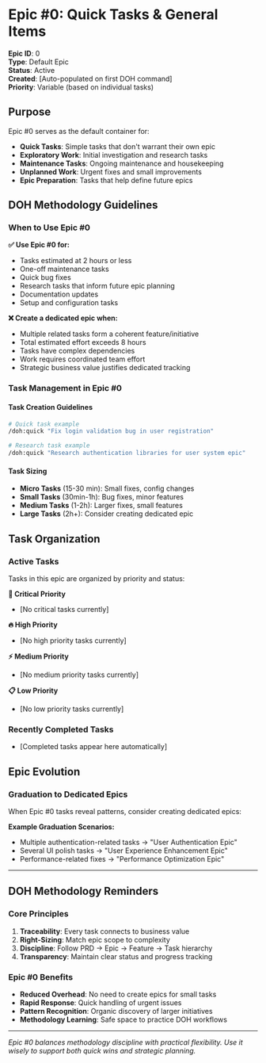 # Epic #0: Quick Tasks & General Items

**Epic ID**: 0  
**Type**: Default Epic  
**Status**: Active  
**Created**: [Auto-populated on first DOH command]  
**Priority**: Variable (based on individual tasks)

## Purpose

Epic #0 serves as the default container for:
- **Quick Tasks**: Simple tasks that don't warrant their own epic
- **Exploratory Work**: Initial investigation and research tasks  
- **Maintenance Tasks**: Ongoing maintenance and housekeeping
- **Unplanned Work**: Urgent fixes and small improvements
- **Epic Preparation**: Tasks that help define future epics

## DOH Methodology Guidelines

### When to Use Epic #0

**✅ Use Epic #0 for:**
- Tasks estimated at 2 hours or less
- One-off maintenance tasks
- Quick bug fixes
- Research tasks that inform future epic planning
- Documentation updates
- Setup and configuration tasks

**❌ Create a dedicated epic when:**
- Multiple related tasks form a coherent feature/initiative
- Total estimated effort exceeds 8 hours
- Tasks have complex dependencies
- Work requires coordinated team effort
- Strategic business value justifies dedicated tracking

### Task Management in Epic #0

#### Task Creation Guidelines
```bash
# Quick task example
/doh:quick "Fix login validation bug in user registration"

# Research task example  
/doh:quick "Research authentication libraries for user system epic"
```

#### Task Sizing
- **Micro Tasks** (15-30 min): Small fixes, config changes
- **Small Tasks** (30min-1h): Bug fixes, minor features
- **Medium Tasks** (1-2h): Larger fixes, small features
- **Large Tasks** (2h+): Consider creating dedicated epic

## Task Organization

### Active Tasks

Tasks in this epic are organized by priority and status:

**🚨 Critical Priority**
- [No critical tasks currently]

**🔥 High Priority** 
- [No high priority tasks currently]

**⚡ Medium Priority**
- [No medium priority tasks currently]

**📋 Low Priority**
- [No low priority tasks currently]

### Recently Completed Tasks
- [Completed tasks appear here automatically]

## Epic Evolution

### Graduation to Dedicated Epics

When Epic #0 tasks reveal patterns, consider creating dedicated epics:

**Example Graduation Scenarios:**
- Multiple authentication-related tasks → "User Authentication Epic"
- Several UI polish tasks → "User Experience Enhancement Epic"  
- Performance-related fixes → "Performance Optimization Epic"

---

## DOH Methodology Reminders

### Core Principles
1. **Traceability**: Every task connects to business value
2. **Right-Sizing**: Match epic scope to complexity
3. **Discipline**: Follow PRD → Epic → Feature → Task hierarchy
4. **Transparency**: Maintain clear status and progress tracking

### Epic #0 Benefits
- **Reduced Overhead**: No need to create epics for small tasks
- **Rapid Response**: Quick handling of urgent issues
- **Pattern Recognition**: Organic discovery of larger initiatives
- **Methodology Learning**: Safe space to practice DOH workflows

---

*Epic #0 balances methodology discipline with practical flexibility. Use it wisely to support both quick wins and strategic planning.*
